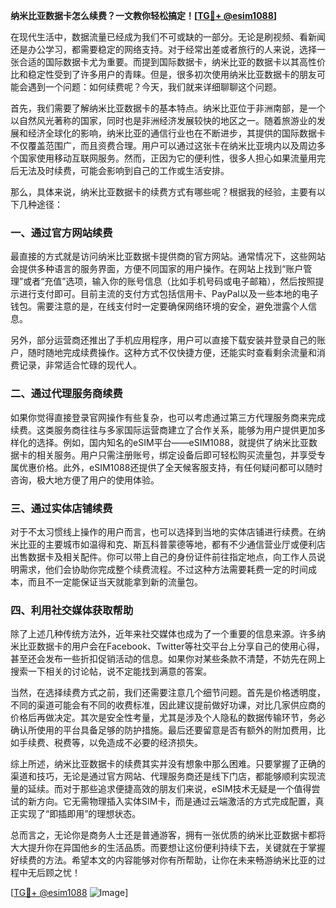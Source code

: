 **纳米比亚数据卡怎么续费？一文教你轻松搞定！[[TG💪+ @esim1088](https://t.me/s/esim1088)]**

在现代生活中，数据流量已经成为我们不可或缺的一部分。无论是刷视频、看新闻还是办公学习，都需要稳定的网络支持。对于经常出差或者旅行的人来说，选择一张合适的国际数据卡尤为重要。而提到国际数据卡，纳米比亚的数据卡以其高性价比和稳定性受到了许多用户的青睐。但是，很多初次使用纳米比亚数据卡的朋友可能会遇到一个问题：如何续费呢？今天，我们就来详细聊聊这个问题。

首先，我们需要了解纳米比亚数据卡的基本特点。纳米比亚位于非洲南部，是一个以自然风光著称的国家，同时也是非洲经济发展较快的地区之一。随着旅游业的发展和经济全球化的影响，纳米比亚的通信行业也在不断进步，其提供的国际数据卡不仅覆盖范围广，而且资费合理。用户可以通过这张卡在纳米比亚境内以及周边多个国家使用移动互联网服务。然而，正因为它的便利性，很多人担心如果流量用完后无法及时续费，可能会影响到自己的工作或生活安排。

那么，具体来说，纳米比亚数据卡的续费方式有哪些呢？根据我的经验，主要有以下几种途径：

### 一、通过官方网站续费

最直接的方式就是访问纳米比亚数据卡提供商的官方网站。通常情况下，这些网站会提供多种语言的服务界面，方便不同国家的用户操作。在网站上找到“账户管理”或者“充值”选项，输入你的账号信息（比如手机号码或电子邮箱），然后按照提示进行支付即可。目前主流的支付方式包括信用卡、PayPal以及一些本地的电子钱包。需要注意的是，在线支付时一定要确保网络环境的安全，避免泄露个人信息。

另外，部分运营商还推出了手机应用程序，用户可以直接下载安装并登录自己的账户，随时随地完成续费操作。这种方式不仅快捷方便，还能实时查看剩余流量和消费记录，非常适合忙碌的现代人。

### 二、通过代理服务商续费

如果你觉得直接登录官网操作有些复杂，也可以考虑通过第三方代理服务商来完成续费。这类服务商往往与多家国际运营商建立了合作关系，能够为用户提供更加多样化的选择。例如，国内知名的eSIM平台——eSIM1088，就提供了纳米比亚数据卡的相关服务。用户只需注册账号，绑定设备后即可轻松购买流量包，并享受专属优惠价格。此外，eSIM1088还提供了全天候客服支持，有任何疑问都可以随时咨询，极大地方便了用户的使用体验。

### 三、通过实体店铺续费

对于不太习惯线上操作的用户而言，也可以选择到当地的实体店铺进行续费。在纳米比亚的主要城市如温得和克、斯瓦科普蒙德等地，都有不少通信营业厅或便利店出售数据卡及相关配件。你可以带上自己的身份证件前往指定地点，向工作人员说明需求，他们会协助你完成整个续费流程。不过这种方法需要耗费一定的时间成本，而且不一定能保证当天就能拿到新的流量包。

### 四、利用社交媒体获取帮助

除了上述几种传统方法外，近年来社交媒体也成为了一个重要的信息来源。许多纳米比亚数据卡的用户会在Facebook、Twitter等社交平台上分享自己的使用心得，甚至还会发布一些折扣促销活动的信息。如果你对某些条款不清楚，不妨先在网上搜索一下相关的讨论帖，说不定能找到满意的答案。

当然，在选择续费方式之前，我们还需要注意几个细节问题。首先是价格透明度，不同的渠道可能会有不同的收费标准，因此建议提前做好功课，对比几家供应商的价格后再做决定。其次是安全性考量，尤其是涉及个人隐私的数据传输环节，务必确认所使用的平台具备足够的防护措施。最后还要留意是否有额外的附加费用，比如手续费、税费等，以免造成不必要的经济损失。

综上所述，纳米比亚数据卡的续费其实并没有想象中那么困难。只要掌握了正确的渠道和技巧，无论是通过官方网站、代理服务商还是线下门店，都能够顺利实现流量的延续。而对于那些追求便捷高效的朋友们来说，eSIM技术无疑是一个值得尝试的新方向。它无需物理插入实体SIM卡，而是通过云端激活的方式完成配置，真正实现了“即插即用”的理想状态。

总而言之，无论你是商务人士还是普通游客，拥有一张优质的纳米比亚数据卡都将大大提升你在异国他乡的生活品质。而要想让这份便利持续下去，关键就在于掌握好续费的方法。希望本文的内容能够对你有所帮助，让你在未来畅游纳米比亚的过程中无后顾之忧！

[[TG💪+ @esim1088](https://t.me/s/esim1088) ![Image](https://i.postimg.cc/4NQfJmqS/Snipaste-2025-05-13-00-14-12.png)]